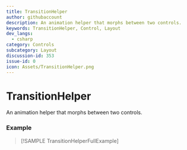 ```yaml
---
title: TransitionHelper
author: githubaccount
description: An animation helper that morphs between two controls.
keywords: TransitionHelper, Control, Layout
dev_langs:
  - csharp
category: Controls
subcategory: Layout
discussion-id: 353
issue-id: 0
icon: Assets/TransitionHelper.png
---
```


# TransitionHelper

An animation helper that morphs between two controls.

### Example

> [!SAMPLE TransitionHelperFullExample]

